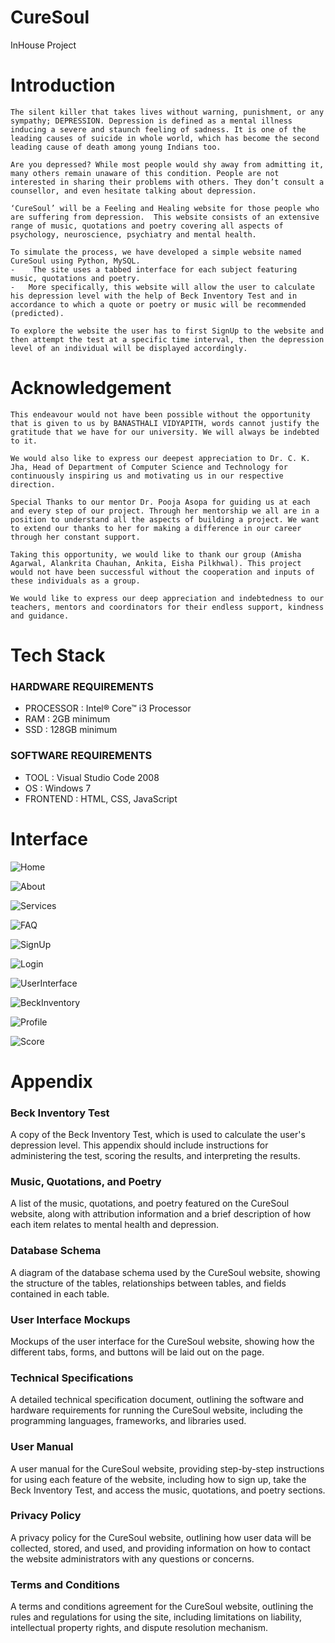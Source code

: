 # CureSoul
InHouse Project 

# Introduction
  
    The silent killer that takes lives without warning, punishment, or any sympathy; DEPRESSION. Depression is defined as a mental illness inducing a severe and staunch feeling of sadness. It is one of the leading causes of suicide in whole world, which has become the second leading cause of death among young Indians too. 
    
    Are you depressed? While most people would shy away from admitting it, many others remain unaware of this condition. People are not interested in sharing their problems with others. They don’t consult a counsellor, and even hesitate talking about depression.

    ‘CureSoul’ will be a Feeling and Healing website for those people who are suffering from depression.  This website consists of an extensive range of music, quotations and poetry covering all aspects of psychology, neuroscience, psychiatry and mental health. 

    To simulate the process, we have developed a simple website named CureSoul using Python, MySQL.
    -    The site uses a tabbed interface for each subject featuring music, quotations and poetry.
    -  	More specifically, this website will allow the user to calculate his depression level with the help of Beck Inventory Test and in accordance to which a quote or poetry or music will be recommended (predicted). 

    To explore the website the user has to first SignUp to the website and then attempt the test at a specific time interval, then the depression level of an individual will be displayed accordingly.
    
# Acknowledgement

    This endeavour would not have been possible without the opportunity that is given to us by BANASTHALI VIDYAPITH, words cannot justify the gratitude that we have for our university. We will always be indebted to it.

    We would also like to express our deepest appreciation to Dr. C. K. Jha, Head of Department of Computer Science and Technology for continuously inspiring us and motivating us in our respective direction.

    Special Thanks to our mentor Dr. Pooja Asopa for guiding us at each and every step of our project. Through her mentorship we all are in a position to understand all the aspects of building a project. We want to extend our thanks to her for making a difference in our career through her constant support.
    
    Taking this opportunity, we would like to thank our group (Amisha Agarwal, Alankrita Chauhan, Ankita, Eisha Pilkhwal). This project would not have been successful without the cooperation and inputs of these individuals as a group.

    We would like to express our deep appreciation and indebtedness to our teachers, mentors and coordinators for their endless support, kindness and guidance.

# Tech Stack

### HARDWARE REQUIREMENTS

- PROCESSOR	:	Intel® Core™ i3 Processor
- RAM 		: 	2GB minimum
- SSD 			: 	128GB minimum

### SOFTWARE REQUIREMENTS

- TOOL		:	Visual Studio Code 2008
- OS			:	Windows 7
- FRONTEND 	:	HTML, CSS, JavaScript

# Interface

 ![Home](https://github.com/eishapilkhwal/CureSoul/blob/main/Interface/homePage_1.png)
 
 ![About](https://github.com/eishapilkhwal/CureSoul/blob/main/Interface/About_2.png)
 
 ![Services](https://github.com/eishapilkhwal/CureSoul/blob/main/Interface/Services_3.png)
 
 ![FAQ](https://github.com/eishapilkhwal/CureSoul/blob/main/Interface/FAQ_4.png)
 
 ![SignUp](https://github.com/eishapilkhwal/CureSoul/blob/main/Interface/SignUp_5.png)
 
 ![Login](https://github.com/eishapilkhwal/CureSoul/blob/main/Interface/Login_6.png)
 
 ![UserInterface](https://github.com/eishapilkhwal/CureSoul/blob/main/Interface/UserInterface_7.png)
 
 ![BeckInventory](https://github.com/eishapilkhwal/CureSoul/blob/main/Interface/BeckInventory_7.png)
 
 ![Profile](https://github.com/eishapilkhwal/CureSoul/blob/main/Interface/Profile_8.png)
 
 ![Score](https://github.com/eishapilkhwal/CureSoul/blob/main/Interface/Score_9.png)

<!---
# Deployment
    For Deployment of our project, we have used 000Webhost. It supports various languages like Php, MMySQL and many more. By seeing its compatibility with our project we have considered 000Webhost for deployment purpose.

# Demo
  https://curesoul.000webhostapp.com/
  
# Documentation
  https://drive.google.com/file/d/1_QDbR9ylWnZgJGIQzMBdxdUlzzo-gtUG/view?usp=share_link
  
 # Repository
  https://github.com/eishapilkhwal/CureSoul
  -->
  
 

# Appendix

### Beck Inventory Test
A copy of the Beck Inventory Test, which is used to calculate the user's depression level. This appendix should include instructions for administering the test, scoring the results, and interpreting the results.
   
### Music, Quotations, and Poetry
A list of the music, quotations, and poetry featured on the CureSoul website, along with attribution information and a brief description of how each item relates to mental health and depression.
    
### Database Schema
A diagram of the database schema used by the CureSoul website, showing the structure of the tables, relationships between tables, and fields contained in each table.

### User Interface Mockups 
Mockups of the user interface for the CureSoul website, showing how the different tabs, forms, and buttons will be laid out on the page.

### Technical Specifications
A detailed technical specification document, outlining the software and hardware requirements for running the CureSoul website, including the programming languages, frameworks, and libraries used.

### User Manual
A user manual for the CureSoul website, providing step-by-step instructions for using each feature of the website, including how to sign up, take the Beck Inventory Test, and access the music, quotations, and poetry sections.

### Privacy Policy
A privacy policy for the CureSoul website, outlining how user data will be collected, stored, and used, and providing information on how to contact the website administrators with any questions or concerns.

### Terms and Conditions
A terms and conditions agreement for the CureSoul website, outlining the rules and regulations for using the site, including limitations on liability, intellectual property rights, and dispute resolution mechanism.






 

